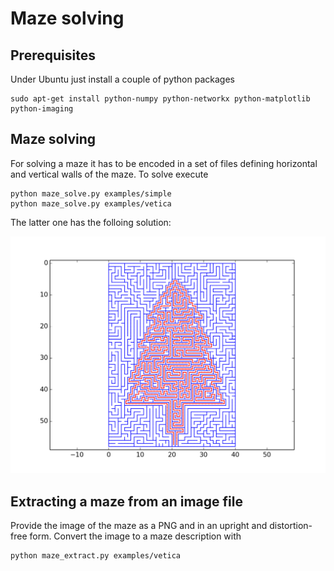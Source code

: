 # Maze solving

## Prerequisites

Under Ubuntu just install a couple of python packages

	sudo apt-get install python-numpy python-networkx python-matplotlib python-imaging 

## Maze solving

For solving a maze it has to be encoded in a set of files defining horizontal and
vertical walls of the maze. To solve execute

	python maze_solve.py examples/simple
	python maze_solve.py examples/vetica

The latter one has the folloing solution:

![](https://github.com/proebrock/mazesolve/blob/master/examples/vetica_result.png)

## Extracting a maze from an image file

Provide the image of the maze as a PNG and in an upright and distortion-free
form. Convert the image to a maze description with

	python maze_extract.py examples/vetica
